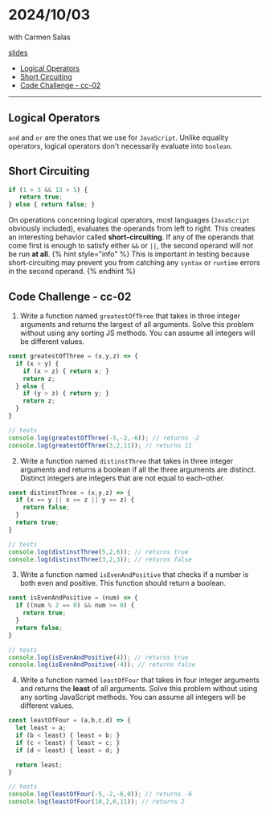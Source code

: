 # 2024/10/03
with Carmen Salas

[slides](https://docs.google.com/presentation/d/1uToy6xYDtnPCd9GYkOCOSJgx8YFi_4kUztJUW3_ENdw/edit#slide=id.g287c4ecafef_0_74)

- [Logical Operators](#logical-operators)
- [Short Circuiting](#short-circuiting)
- [Code Challenge - cc-02](#code-challenge---cc-02)
---

## Logical Operators
`and` and `or` are the ones that we use for `JavaScript`. Unlike equality operators, logical operators don't necessarily evaluate into `boolean`.

## Short Circuiting
```js
if (1 > 3 && 13 > 5) {
   return true;
} else { return false; }
```
On operations concerning logical operators, most languages (`JavaScript` obviously included), evaluates the operands from left to right. This creates an interesting behavior called **short-circuiting**. If any of the operands that come first is enough to satisfy either `&&` or `||`, the second operand will not be run **at all**.
{% hint style="info" %}
   This is important in testing because short-circuiting may prevent you from catching any `syntax` or `runtime` errors in the second operand.
{% endhint %}

## Code Challenge - cc-02

1. Write a function named `greatestOfThree` that takes in three integer arguments and returns the largest of all arguments. Solve this problem without using any sorting JS methods. You can assume all integers will be different values.

```js
const greatestOfThree = (x,y,z) => {
  if (x > y) {
    if (x > z) { return x; }
    return z;
  } else {
    if (y > z) { return y; }
    return z;
  }
}

// tests
console.log(greatestOfThree(-5,-2,-6)); // returns -2
console.log(greatestOfThree(3,2,11)); // returns 11
```

2. Write a function named `distinstThree` that takes in three integer arguments and returns a boolean if all the three arguments are distinct. Distinct integers are integers that are not equal to each-other. 

```js
const distinstThree = (x,y,z) => {
  if (x == y || x == z || y == z) {
    return false;
  }
  return true;
}

// tests
console.log(distinstThree(5,2,6)); // returns true
console.log(distinstThree(3,2,3)); // returns false
```

3. Write a function named `isEvenAndPositive` that checks if a number is both even and positive. This function should return a boolean.

```js
const isEvenAndPositive = (num) => {
  if ((num % 2 == 0) && num >= 0) {
    return true;
  }
  return false;
}

// tests
console.log(isEvenAndPositive(4)); // returns true
console.log(isEvenAndPositive(-4)); // returns false
```

4. Write a function named `leastOfFour` that takes in four integer arguments and returns the **least** of all arguments. Solve this problem without using any sorting JavaScript methods. You can assume all integers will be different values.

```js
const leastOfFour = (a,b,c,d) => {
  let least = a;
  if (b < least) { least = b; }
  if (c < least) { least = c; }
  if (d < least) { least = d; }

  return least;
}

// tests
console.log(leastOfFour(-5,-2,-6,0)); // returns -6
console.log(leastOfFour(10,2,6,11)); // returns 2
```